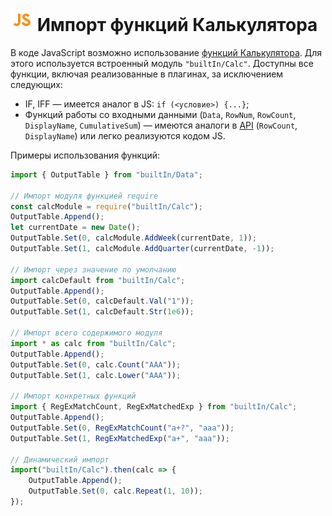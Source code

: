# ![](../../../media/app/icons/component-18/component-default-55.svg) Импорт функций Калькулятора

В коде JavaScript возможно использование [функций Калькулятора](../../func/calc-func/README.md). Для этого используется встроенный модуль `"builtIn/Calc"`. Доступны все функции, включая реализованные в плагинах, за исключением следующих:

- IF, IFF — имеется аналог в JS: `if (<условие>) {...}`;
- Функций работы со входными данными (`Data`, `RowNum`, `RowCount`, `DisplayName`, `CumulativeSum`) — имеются аналоги в [API](./api-description.md) (`RowCount`, `DisplayName`) или легко реализуются кодом JS.

Примеры использования функций:

```javascript
import { OutputTable } from "builtIn/Data";

// Импорт модуля функцией require
const calcModule = require("builtIn/Calc");
OutputTable.Append();
let currentDate = new Date();
OutputTable.Set(0, calcModule.AddWeek(currentDate, 1));
OutputTable.Set(1, calcModule.AddQuarter(currentDate, -1));

// Импорт через значение по умолчанию
import calcDefault from "builtIn/Calc";
OutputTable.Append();
OutputTable.Set(0, calcDefault.Val("1"));
OutputTable.Set(1, calcDefault.Str(1e6));

// Импорт всего содержимого модуля
import * as calc from "builtIn/Calc";
OutputTable.Append();
OutputTable.Set(0, calc.Count("AAA"));
OutputTable.Set(1, calc.Lower("AAA"));

// Импорт конкретных функций
import { RegExMatchCount, RegExMatchedExp } from "builtIn/Calc";
OutputTable.Append();
OutputTable.Set(0, RegExMatchCount("a+?", "aaa"));
OutputTable.Set(1, RegExMatchedExp("a+", "aaa"));

// Динамический импорт
import("builtIn/Calc").then(calc => {
    OutputTable.Append();
    OutputTable.Set(0, calc.Repeat(1, 10));
});

```